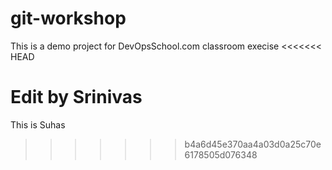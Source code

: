 # git-workshop
This is a demo project for DevOpsSchool.com classroom execise
<<<<<<< HEAD

Edit by Srinivas
=======
This is Suhas
>>>>>>> b4a6d45e370aa4a03d0a25c70e6178505d076348

